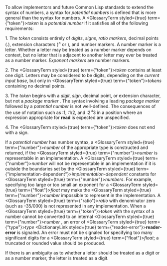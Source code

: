  



To allow implementors and future Common Lisp standards to extend the syntax of numbers, a syntax for *potential numbers* is defined that is more general than the syntax for numbers. A <GlossaryTerm styled={true} term={"token"}><i>token</i></GlossaryTerm> is a *potential number* if it satisfies all of the following requirements: 



1\. The <i>token</i> consists entirely of <i>digits</i>, <i>signs</i>, <i>ratio markers</i>, decimal points (.), extension characters (<i><sup>∧</sup></i> or ), and number markers. A number marker is a letter. Whether a letter may be treated as a number marker depends on context, but no letter that is adjacent to another letter may ever be treated as a number marker. <i>Exponent markers</i> are number markers. 



2\. The <GlossaryTerm styled={true} term={"token"}><i>token</i></GlossaryTerm> contains at least one digit. Letters may be considered to be digits, depending on the *current input base*, but only in <GlossaryTerm styled={true} term={"token"}><i>tokens</i></GlossaryTerm> containing no decimal points. 



3\. The <i>token</i> begins with a <i>digit</i>, <i>sign</i>, decimal point, or extension character, but not a <i>package marker</i> . The syntax involving a leading <i>package marker</i> followed by a <i>potential number</i> is not well-defined. The consequences of the use of notation such as :1, :1/2, and :2<i><sup>∧</sup></i>3 in a position where an expression appropriate for <b>read</b> is expected are unspecified.  







4\. The <GlossaryTerm styled={true} term={"token"}><i>token</i></GlossaryTerm> does not end with a sign. 



If a *potential number* has number syntax, a <GlossaryTerm styled={true} term={"number"}><i>number</i></GlossaryTerm> of the appropriate type is constructed and returned, if the <GlossaryTerm styled={true} term={"number"}><i>number</i></GlossaryTerm> is representable in an implementation. A <GlossaryTerm styled={true} term={"number"}><i>number</i></GlossaryTerm> will not be representable in an implementation if it is outside the boundaries set by the <GlossaryTerm styled={true} term={"implementation-dependent"}><i>implementation-dependent</i></GlossaryTerm> constants for <GlossaryTerm styled={true} term={"number"}><i>numbers</i></GlossaryTerm>. For example, specifying too large or too small an exponent for a <GlossaryTerm styled={true} term={"float"}><i>float</i></GlossaryTerm> may make the <GlossaryTerm styled={true} term={"number"}><i>number</i></GlossaryTerm> impossible to represent in the implementation. A <GlossaryTerm styled={true} term={"ratio"}><i>ratio</i></GlossaryTerm> with denominator zero (such as -35/000) is not represented in any implementation. When a <GlossaryTerm styled={true} term={"token"}><i>token</i></GlossaryTerm> with the syntax of a number cannot be converted to an internal <GlossaryTerm styled={true} term={"number"}><i>number</i></GlossaryTerm> , an error of <GlossaryTerm styled={true} term={"type"}><i>type</i></GlossaryTerm> <DictionaryLink styled={true} term={"reader-error"}><b>reader-error</b></DictionaryLink> is signaled. An error must not be signaled for specifying too many significant digits for a <GlossaryTerm styled={true} term={"float"}><i>float</i></GlossaryTerm>; a truncated or rounded value should be produced. 



If there is an ambiguity as to whether a letter should be treated as a digit or as a number marker, the letter is treated as a digit. 



